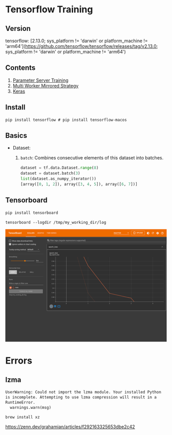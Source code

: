 # Tensorflow Training

## Version

tensorflow: [2.13.0; sys_platform != 'darwin' or platform_machine != 'arm64'](https://github.com/tensorflow/tensorflow/releases/tag/v2.13.0; sys_platform != 'darwin' or platform_machine != 'arm64')
## Contents
1. [Parameter Server Training](parameter-server-training)
1. [Multi Worker Mirrored Strategy](multi-worker-mirrored-strategy)
1. [Keras](keras)

## Install

```
pip install tensorflow # pip install tensorflow-macos
```

## Basics

- Dataset:
    1. `batch`: Combines consecutive elements of this dataset into batches.

        ```python
        dataset = tf.data.Dataset.range(8)
        dataset = dataset.batch(3)
        list(dataset.as_numpy_iterator())
        [array([0, 1, 2]), array([3, 4, 5]), array([6, 7])]
        ```

## Tensorboard

```
pip install tensorboard
```

```
tensorboard --logdir /tmp/my_working_dir/log
```

![](tensorboard.png)

# Errors

## lzma

```
UserWarning: Could not import the lzma module. Your installed Python is incomplete. Attempting to use lzma compression will result in a RuntimeError.
  warnings.warn(msg)
```

```
brew install xz
```

https://zenn.dev/grahamian/articles/f292163325653dbe2c42
